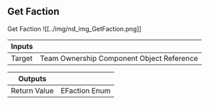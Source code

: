 ## Get Faction
Get Faction
![[../img/nd_img_GetFaction.png]]

|Inputs||
|--|--|
| Target | Team Ownership Component Object Reference |

|Outputs||
|--|--|
| Return Value | EFaction Enum |
